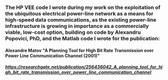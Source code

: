 ###  The HP VEE code I wrote during my work on the exploitation of the ubiquitous electrical power-line network as a means for high-speed data communications, as the existing power-line infrastructure is growing in importance as a commercially viable, low-cost option, building on code by Alexandru Popovici, PhD, and the Matlab code I wrote for the publication:

####  Alexandre Matov "A Planning Tool for High Bit Rate Transmission over Power Line Communication Channel (2001)"

##### https://researchgate.net/publication/256436042_A_planning_tool_for_high_bit_rate_transmission_over_power_line_communication_channel


